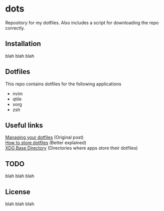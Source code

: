 # dots
Repository for my dotfiles. Also includes a script for downloading the repo correctly.

## Installation
blah blah blah

## Dotfiles
This repo contains dotfiles for the following applications
- nvim
- qtile
- xorg
- zsh

## Useful links
[Managing your dotfiles](https://www.atlassian.com/git/tutorials/dotfiles) (Original post) <br>
[How to store dotfiles](https://www.ackama.com/blog/posts/the-best-way-to-store-your-dotfiles-a-bare-git-repository-explained) (Better explained)<br>
[XDG Base Directory](https://wiki.archlinux.org/title/XDG_Base_Directory) (Directories where apps store their dotfiles)

## TODO
blah blah blah

## License
blah blah blah
